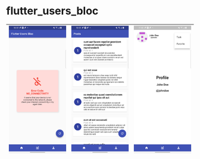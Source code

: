 # flutter_users_bloc


| ![Home ScreenShots](img/HOME.png) | ![Cart ScreenShots](img/posts.png) | ![Profile ScreenShots](img/profile.png) |
| ------------------------------------ | -------------------------------------- | -------------------------------------- |
